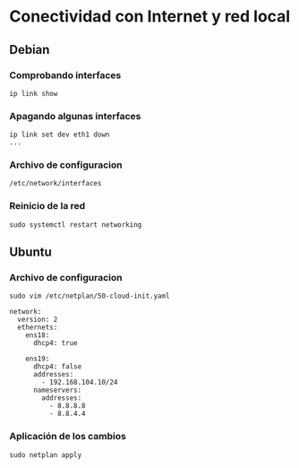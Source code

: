 # Conectividad con Internet y red local

## Debian
### Comprobando interfaces
```
ip link show
```
### Apagando algunas interfaces
```
ip link set dev eth1 down
...
```
### Archivo de configuracion
```
/etc/network/interfaces
```
### Reinicio de la red
```
sudo systemctl restart networking
```

## Ubuntu
### Archivo de configuracion
```
sudo vim /etc/netplan/50-cloud-init.yaml
```

```
network:
  version: 2
  ethernets:
    ens18:
      dhcp4: true

    ens19:
      dhcp4: false
      addresses:
        - 192.168.104.10/24
      nameservers:
        addresses:
          - 8.8.8.8
          - 8.8.4.4

```
### Aplicación de los cambios
```
sudo netplan apply
```
